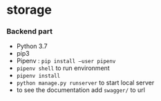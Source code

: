 # storage

### Backend part
* Python 3.7
* pip3
* Pipenv : `pip install –user pipenv`
* `pipenv shell` to run environment
* `pipenv install`
* `python manage.py runserver` to start local server
* to see the documentation add `swagger/` to url

